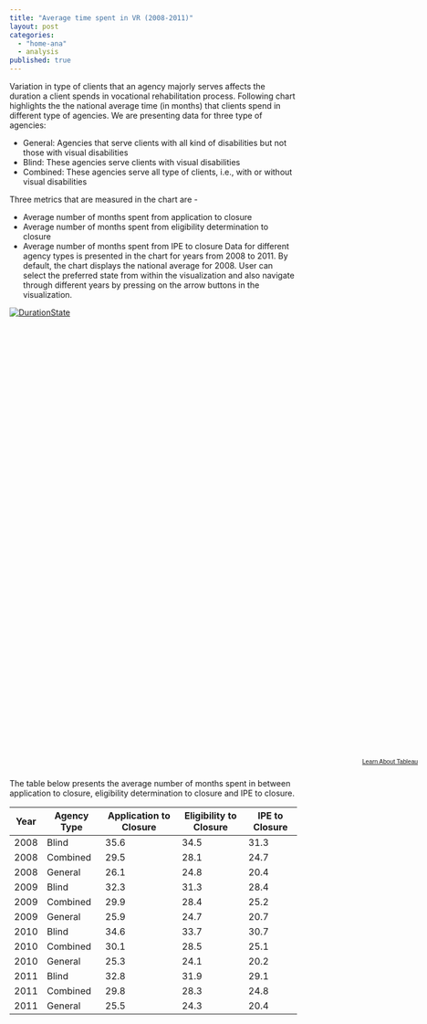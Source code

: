 ```yaml
---
title: "Average time spent in VR (2008-2011)"
layout: post
categories: 
  - "home-ana"
  - analysis
published: true
---
```


Variation in type of clients that an agency majorly serves affects the duration a client spends in vocational rehabilitation process. Following chart highlights the the national average time (in months) that clients spend in different type of agencies. 
We are presenting data for three type of agencies: 
- General: Agencies that serve clients with all kind of disabilities but not those with visual disabilities
- Blind: These agencies serve clients with visual disabilities
- Combined: These agencies serve all type of clients, i.e., with or without visual disabilities

Three metrics that are measured in the chart are - 
- Average number of months spent from application to closure
- Average number of months spent from eligibility determination to closure
- Average number of months spent from IPE to closure
Data for different agency types is presented in the chart  for years from 2008 to 2011. By default, the chart displays the national average for 2008. User can select the preferred state from within the visualization and also navigate through different years by pressing on the arrow buttons in the visualization. 

<script type='text/javascript' src='https://public.tableausoftware.com/javascripts/api/viz_v1.js'></script><div class='tableauPlaceholder' style='width: 724px; height: 789px;'><noscript><a href='#'><img alt='DurationState ' src='https:&#47;&#47;public.tableausoftware.com&#47;static&#47;images&#47;RS&#47;RSA911_Duration&#47;DurationState&#47;1_rss.png' style='border: none' /></a></noscript><object class='tableauViz' width='724' height='789' style='display:none;'><param name='host_url' value='https%3A%2F%2Fpublic.tableausoftware.com%2F' /> <param name='site_root' value='' /><param name='name' value='RSA911_Duration&#47;DurationState' /><param name='tabs' value='no' /><param name='toolbar' value='yes' /><param name='static_image' value='https:&#47;&#47;public.tableausoftware.com&#47;static&#47;images&#47;RS&#47;RSA911_Duration&#47;DurationState&#47;1.png' /> <param name='animate_transition' value='yes' /><param name='display_static_image' value='yes' /><param name='display_spinner' value='yes' /><param name='display_overlay' value='yes' /><param name='display_count' value='yes' /></object></div><div style='width:724px;height:22px;padding:0px 10px 0px 0px;color:black;font:normal 8pt verdana,helvetica,arial,sans-serif;'><div style='float:right; padding-right:8px;'><a href='http://www.tableausoftware.com/public/about-tableau-products?ref=https://public.tableausoftware.com/views/RSA911_Duration/DurationState' target='_blank'>Learn About Tableau</a></div></div>

The table below presents the average number of months spent in between application to closure, eligibility determination to closure and IPE to closure. 


| Year | Agency Type |Application to Closure | Eligibility to Closure | IPE to Closure |
|------|------------|----------------------|------------------------|----------------|
| 2008 | Blind      | 35.6                   | 34.5                   | 31.3           |
| 2008 | Combined   | 29.5                   | 28.1                   | 24.7           |
| 2008 | General    | 26.1                   | 24.8                   | 20.4           |
| 2009 | Blind      | 32.3                   | 31.3                   | 28.4           |
| 2009 | Combined   | 29.9                   | 28.4                   | 25.2           |
| 2009 | General    | 25.9                   | 24.7                   | 20.7           |
| 2010 | Blind      | 34.6                   | 33.7                   | 30.7           |
| 2010 | Combined   | 30.1                   | 28.5                   | 25.1           |
| 2010 | General    | 25.3                   | 24.1                   | 20.2           |
| 2011 | Blind      | 32.8                   | 31.9                   | 29.1           |
| 2011 | Combined   | 29.8                   | 28.3                   | 24.8           |
| 2011 | General    | 25.5                   | 24.3                   | 20.4           |